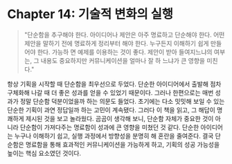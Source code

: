 # Chapter 14: 기술적 변화의 실행

> "단순함을 추구해야 한다. 아이디어나 제안은 아주 명료하고 단순해야 한다. 어떤 제안을 말하기 전에 명료하게 정리부터 해야 한다. 누구든지 이해하기 쉽게 만들어야 한다. 가능하 면 예제를 이용하는 것이 좋다. 제안이 받아 들여지느냐의 여부는, 그 내용도 중요하지만 커뮤니케이션을 얼마나 잘 하 느냐가 큰 영향을 미친다."

항상 기획을 시작할 때 단순함을 최우선으로 두었다. 단순한 아이디어에서 출발해 점차 구체화해 나갈 때 더 좋은 성과를 얻을 수 있었기 때문이다. 그러나 한편으로는 매번 성과가 정말 단순함 덕분이었을까 하는 의문도 들었다. 초기에는 다소 밋밋해 보일 수 있는 단순한 기획이 과연 정답일까 하는 고민이 계속됐다.
그러다 이 책을 읽고, 그 해답이 명쾌하게 제시된 것을 보고 놀라웠다. 곰곰이 생각해 보니, 단순함 자체가 중요한 것이 아니라 단순함이 가져다주는 명료함이 성과에 큰 영향을 미쳤던 것 같다. 단순한 아이디어는 누구나 이해하기 쉽고, 실행 과정에서 방향성을 분명히 해 혼란을 줄여준다. 결국 단순함은 명료함을 통해 효과적인 커뮤니케이션을 가능하게 하고, 기획의 성공 가능성을 높이는 핵심 요소였던 것이다.
